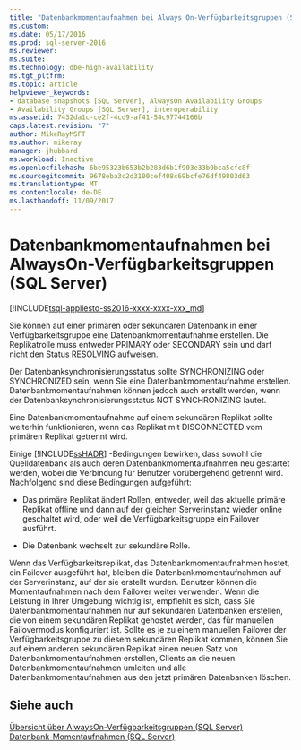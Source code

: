 ```yaml
---
title: "Datenbankmomentaufnahmen bei Always On-Verfügbarkeitsgruppen (SQL Server) | Microsoft-Dokumentation"
ms.custom: 
ms.date: 05/17/2016
ms.prod: sql-server-2016
ms.reviewer: 
ms.suite: 
ms.technology: dbe-high-availability
ms.tgt_pltfrm: 
ms.topic: article
helpviewer_keywords:
- database snapshots [SQL Server], AlwaysOn Availability Groups
- Availability Groups [SQL Server], interoperability
ms.assetid: 7432da1c-ce2f-4cd9-af41-54c97744166b
caps.latest.revision: "7"
author: MikeRayMSFT
ms.author: mikeray
manager: jhubbard
ms.workload: Inactive
ms.openlocfilehash: 6be95323b653b2b283d6b1f903e33b0bca5cfc8f
ms.sourcegitcommit: 9678eba3c2d3100cef408c69bcfe76df49803d63
ms.translationtype: MT
ms.contentlocale: de-DE
ms.lasthandoff: 11/09/2017
---
```

# <a name="database-snapshots-with-always-on-availability-groups-sql-server"></a>Datenbankmomentaufnahmen bei AlwaysOn-Verfügbarkeitsgruppen (SQL Server)
[!INCLUDE[tsql-appliesto-ss2016-xxxx-xxxx-xxx_md](../../../includes/tsql-appliesto-ss2016-xxxx-xxxx-xxx-md.md)]

  Sie können auf einer primären oder sekundären Datenbank in einer Verfügbarkeitsgruppe eine Datenbankmomentaufnahme erstellen. Die Replikatrolle muss entweder PRIMARY oder SECONDARY sein und darf nicht den Status RESOLVING aufweisen.  
  
 Der Datenbanksynchronisierungsstatus sollte SYNCHRONIZING oder SYNCHRONIZED sein, wenn Sie eine Datenbankmomentaufnahme erstellen. Datenbankmomentaufnahmen können jedoch auch erstellt werden, wenn der Datenbanksynchronisierungsstatus NOT SYNCHRONIZING lautet.  
  
 Eine Datenbankmomentaufnahme auf einem sekundären Replikat sollte weiterhin funktionieren, wenn das Replikat mit DISCONNECTED vom primären Replikat getrennt wird.  
  
 Einige [!INCLUDE[ssHADR](../../../includes/sshadr-md.md)] -Bedingungen bewirken, dass sowohl die Quelldatenbank als auch deren Datenbankmomentaufnahmen neu gestartet werden, wobei die Verbindung für Benutzer vorübergehend getrennt wird. Nachfolgend sind diese Bedingungen aufgeführt:  
  
-   Das primäre Replikat ändert Rollen, entweder, weil das aktuelle primäre Replikat offline und dann auf der gleichen Serverinstanz wieder online geschaltet wird, oder weil die Verfügbarkeitsgruppe ein Failover ausführt.  
  
-   Die Datenbank wechselt zur sekundäre Rolle.  
  
 Wenn das Verfügbarkeitsreplikat, das Datenbankmomentaufnahmen hostet, ein Failover ausgeführt hat, bleiben die Datenbankmomentaufnahmen auf der Serverinstanz, auf der sie erstellt wurden. Benutzer können die Momentaufnahmen nach dem Failover weiter verwenden. Wenn die Leistung in Ihrer Umgebung wichtig ist, empfiehlt es sich, dass Sie Datenbankmomentaufnahmen nur auf sekundären Datenbanken erstellen, die von einem sekundären Replikat gehostet werden, das für manuellen Failovermodus konfiguriert ist.  Sollte es je zu einem manuellen Failover der Verfügbarkeitsgruppe zu diesem sekundären Replikat kommen, können Sie auf einem anderen sekundären Replikat einen neuen Satz von Datenbankmomentaufnahmen erstellen, Clients an die neuen Datenbankmomentaufnahmen umleiten und alle Datenbankmomentaufnahmen aus den jetzt primären Datenbanken löschen.  
  
## <a name="see-also"></a>Siehe auch  
 [Übersicht über AlwaysOn-Verfügbarkeitsgruppen &#40;SQL Server&#41;](../../../database-engine/availability-groups/windows/overview-of-always-on-availability-groups-sql-server.md)   
 [Datenbank-Momentaufnahmen &#40;SQL Server&#41;](../../../relational-databases/databases/database-snapshots-sql-server.md)  
  
  
